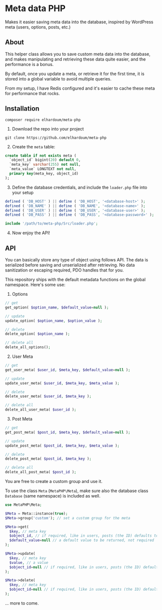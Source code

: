 # Meta data PHP

Makes it easier saving meta data into the database, inspired by WordPress meta (users, options, posts, etc.)

## About

This helper class allows you to save custom meta data into the database, and makes manipulating and retrieving these data quite easier, and the performance is a bonus.

By default, once you update a meta, or retrieve it for the first time, it is stored into a global variable to avoid multiple queries.

From my setup, I have Redis configured and it's easier to cache these meta for performance that rocks.


## Installation

`composer require elhardoum/meta-php`

1. Download the repo into your project

`git clone https://github.com/elhardoum/meta-php`

2. Create the `meta` table:

```sql
create table if not exists meta (
  `object_id` bigint(20) default 0,
  `meta_key` varchar(255) not null,
  `meta_value` LONGTEXT not null,
  primary key(meta_key, object_id)
);
```

3. Define the database credentials, and include the `loader.php` file into your setup

```php
defined ( 'DB_HOST' ) || define ( 'DB_HOST', '<database-host>' );
defined ( 'DB_NAME' ) || define ( 'DB_NAME', '<database-name>' );
defined ( 'DB_USER' ) || define ( 'DB_USER', '<database-user>' );
defined ( 'DB_PASS' ) || define ( 'DB_PASS', '<database-password>' );

include '/path/to/meta-php/Src/loader.php';
```

4. Now enjoy the API!

## API

You can basically store any type of object using follows API. The data is serialized before saving and unserialized after retrieving. No data sanitization or escaping required, PDO handles that for you.

This repository ships with the default metadata functions on the global namespace. Here's some use:

1. Options

```php
// get
get_option( $option_name, $default_value=null );

// update
update_option( $option_name, $option_value );

// delete
delete_option( $option_name );

// delete all
delete_all_options();
```

2. User Meta

```php
// get
get_user_meta( $user_id, $meta_key, $default_value=null );

// update
update_user_meta( $user_id, $meta_key, $meta_value );

// delete
delete_user_meta( $user_id, $meta_key );

// delete all
delete_all_user_meta( $user_id );
```

3. Post Meta

```php
// get
get_post_meta( $post_id, $meta_key, $default_value=null );

// update
update_post_meta( $post_id, $meta_key, $meta_value );

// delete
delete_post_meta( $post_id, $meta_key );

// delete all
delete_all_post_meta( $post_id );
```

You are free to create a custom group and use it.

To use the class `Meta` (`MetaPHP\Meta`), make sure also the database class `Database` (same namespace) is included as well.

```php
use MetaPHP\Meta;

$Meta = Meta::instance(true);
$Meta->group('custom'); // set a custom group for the meta

$Meta->get(
  $key, // meta key
  $object_id, // if required, like in users, posts (the ID) defaults to null,
  $default_value=null // a default value to be returned, not required
);

$Meta->update(
  $key, // meta key
  $value, // a value
  $object_id=null // if required, like in users, posts (the ID) defaults to null,
);

$Meta->delete(
  $key, // meta key
  $object_id=null // if required, like in users, posts (the ID) defaults to null,
);
```

... more to come.
